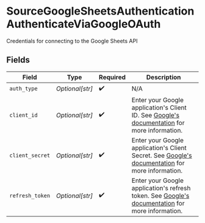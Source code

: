 # SourceGoogleSheetsAuthenticationAuthenticateViaGoogleOAuth

Credentials for connecting to the Google Sheets API


## Fields

| Field                                                                                                                                                                 | Type                                                                                                                                                                  | Required                                                                                                                                                              | Description                                                                                                                                                           |
| --------------------------------------------------------------------------------------------------------------------------------------------------------------------- | --------------------------------------------------------------------------------------------------------------------------------------------------------------------- | --------------------------------------------------------------------------------------------------------------------------------------------------------------------- | --------------------------------------------------------------------------------------------------------------------------------------------------------------------- |
| `auth_type`                                                                                                                                                           | *Optional[str]*                                                                                                                                                       | :heavy_check_mark:                                                                                                                                                    | N/A                                                                                                                                                                   |
| `client_id`                                                                                                                                                           | *Optional[str]*                                                                                                                                                       | :heavy_check_mark:                                                                                                                                                    | Enter your Google application's Client ID. See <a href='https://developers.google.com/identity/protocols/oauth2'>Google's documentation</a> for more information.     |
| `client_secret`                                                                                                                                                       | *Optional[str]*                                                                                                                                                       | :heavy_check_mark:                                                                                                                                                    | Enter your Google application's Client Secret. See <a href='https://developers.google.com/identity/protocols/oauth2'>Google's documentation</a> for more information. |
| `refresh_token`                                                                                                                                                       | *Optional[str]*                                                                                                                                                       | :heavy_check_mark:                                                                                                                                                    | Enter your Google application's refresh token. See <a href='https://developers.google.com/identity/protocols/oauth2'>Google's documentation</a> for more information. |